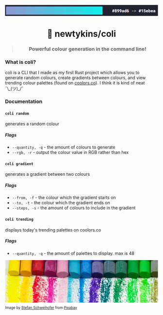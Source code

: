 <div align="center">
	<img src="gradient-preview.png" alt="coli gradient" />
	<h1>🎨 newtykins/coli</h1>
	<blockquote>
		<h3>Powerful colour generation in the command line!</h3>
	</blockquote>
</div>

### What is coli?

coli is a CLI that I made as my first Rust project which allows you to generate random colours, create gradients between colours, and view trending colour palettes (found on [coolors.co](https://coolors.co)). I think it is kind of neat ¯\\\_(ツ)\_/¯

### Documentation

#### `coli random`

generates a random colour

##### Flags

- `--quantity, -q` - the amount of colours to generate
- `--rgb, -r` - output the colour value in RGB rather than hex

#### `coli gradient`

generates a gradient between two colours

##### Flags

- `--from, -f` - the colour which the gradient starts on
- `--to, -t` - the colour which the gradient ends on
- `--steps, -s` - the amount of colours to include in the gradient

#### `coli trending`

displays today's trending palettes on coolors.co

##### Flags

- `--quantity, -q` - the amount of palettes to display. max is 48
  <br>

<img src="paint.jpg" />
<sub>Image by <a href="https://pixabay.com/users/stux-12364/?utm_source=link-attribution&amp;utm_medium=referral&amp;utm_campaign=image&amp;utm_content=1241879">Stefan Schweihofer</a> from <a href="https://pixabay.com//?utm_source=link-attribution&amp;utm_medium=referral&amp;utm_campaign=image&amp;utm_content=1241879">Pixabay</a></sub>

